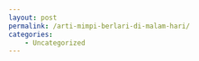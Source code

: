 ```yaml
---
layout: post
permalink: /arti-mimpi-berlari-di-malam-hari/
categories:
    - Uncategorized
---
```


